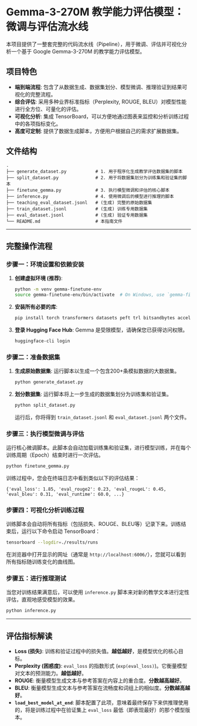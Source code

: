 # Gemma-3-270M 教学能力评估模型：微调与评估流水线

本项目提供了一整套完整的代码流水线（Pipeline），用于微调、评估并可视化分析一个基于 Google Gemma-3-270M 的教学能力评估模型。

## 项目特色

*   **端到端流程**: 包含了从数据生成、数据集划分、模型微调、推理验证到结果可视化的完整流程。
*   **综合评估**: 采用多种业界标准指标（Perplexity, ROUGE, BLEU）对模型性能进行全方位、可量化的评估。
*   **可视化分析**: 集成 TensorBoard，可以方便地通过图表来监控和分析训练过程中的各项指标变化。
*   **高度可定制**: 提供了数据生成脚本，方便用户根据自己的需求扩展数据集。

## 文件结构

```
.
├── generate_dataset.py           # 1. 用于程序化生成教学评估数据集的脚本
├── split_dataset.py              # 2. 用于将数据集划分为训练集和验证集的脚本
├── finetune_gemma.py             # 3. 执行模型微调和评估的核心脚本
├── inference.py                  # 4. 使用微调后的模型进行推理的脚本
├── teaching_eval_dataset.jsonl   # (生成) 完整的原始数据集
├── train_dataset.jsonl           # (生成) 训练专用数据集
├── eval_dataset.jsonl            # (生成) 验证专用数据集
└── README.md                     # 本指南文件
```

---

## 完整操作流程

### 步骤一：环境设置和依赖安装

1.  **创建虚拟环境 (推荐)**:
    ```bash
    python -m venv gemma-finetune-env
    source gemma-finetune-env/bin/activate  # On Windows, use `gemma-finetune-env\Scripts\activate`
    ```

2.  **安装所有必要的库**:
    ```bash
    pip install torch transformers datasets peft trl bitsandbytes accelerate evaluate rouge_score tensorboard nltk
    ```

3.  **登录 Hugging Face Hub**:
    Gemma 是受限模型，请确保您已获得访问权限。
    ```bash
    huggingface-cli login
    ```

### 步骤二：准备数据集

1.  **生成原始数据集**:
    运行脚本以生成一个包含200+条模拟数据的大数据集。
    ```bash
    python generate_dataset.py
    ```

2.  **划分数据集**:
    运行脚本将上一步生成的数据集划分为训练集和验证集。
    ```bash
    python split_dataset.py
    ```
    运行后，你将得到 `train_dataset.jsonl` 和 `eval_dataset.jsonl` 两个文件。

### 步骤三：执行模型微调与评估

运行核心微调脚本。此脚本会自动加载训练集和验证集，进行模型训练，并在每个训练周期（Epoch）结束时进行一次评估。
```bash
python finetune_gemma.py
```
训练过程中，您会在终端日志中看到类似以下的评估结果：
```
{'eval_loss': 1.85, 'eval_rouge2': 0.23, 'eval_rougeL': 0.45, 'eval_bleu': 0.31, 'eval_runtime': 60.0, ...}
```

### 步骤四：可视化分析训练过程

训练脚本会自动将所有指标（包括损失、ROUGE、BLEU等）记录下来。训练结束后，运行以下命令启动 TensorBoard：
```bash
tensorboard --logdir=./results/runs
```
在浏览器中打开显示的网址（通常是 `http://localhost:6006/`），您就可以看到所有指标随训练变化的曲线图。

### 步骤五：进行推理测试

当您对训练结果满意后，可以使用 `inference.py` 脚本来对新的教学文本进行定性评估，直观地感受模型的效果。
```bash
python inference.py
```

---

## 评估指标解读

*   **Loss (损失)**: 训练和验证过程中的损失值。**越低越好**，是模型优化的核心目标。
*   **Perplexity (困惑度)**: `eval_loss` 的指数形式 (`exp(eval_loss)`)。它衡量模型对文本的预测能力。**越低越好**。
*   **ROUGE**: 衡量模型生成文本与参考答案在内容上的重合度。**分数越高越好**。
*   **BLEU**: 衡量模型生成文本与参考答案在流畅度和词组上的相似度。**分数越高越好**。
*   **`load_best_model_at_end`**: 脚本配置了此项，意味着最终保存下来供推理使用的，将是训练过程中在验证集上 `eval_loss` 最低（即表现最好）的那个模型版本。
